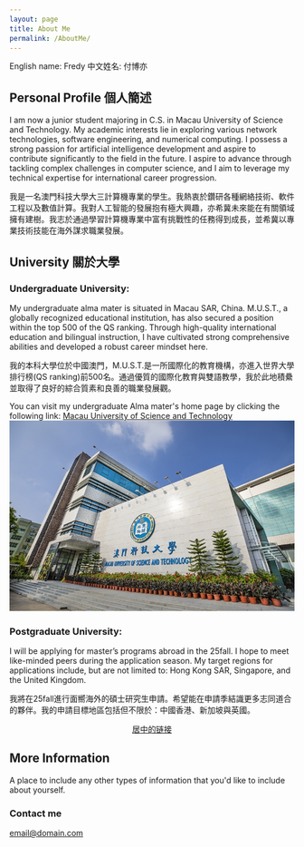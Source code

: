 ```yaml
---
layout: page
title: About Me
permalink: /AboutMe/
---
```


English name: Fredy              中文姓名: 付博亦

## Personal Profile  個人簡述

I am now a junior student majoring in C.S. in Macau University of Science and Technology. My academic interests lie in exploring various network technologies, software engineering, and numerical computing. I possess a strong passion for artificial intelligence development and aspire to contribute significantly to the field in the future.
I aspire to advance through tackling complex challenges in computer science, and I aim to leverage my technical expertise for international career progression.

我是一名澳門科技大學大三計算機專業的學生。我熱衷於鑽研各種網絡技術、軟件工程以及數值計算。我對人工智能的發展抱有極大興趣，亦希冀未來能在有關領域擁有建樹。我志於通過學習計算機專業中富有挑戰性的任務得到成長，並希冀以專業技術技能在海外謀求職業發展。

## University 關於大學
### Undergraduate University:
My undergraduate alma mater is situated in Macau SAR, China. M.U.S.T., a globally recognized educational institution, has also secured a position within the top 500 of the QS ranking. Through high-quality international education and bilingual instruction, I have cultivated strong comprehensive abilities and developed a robust career mindset here.

我的本科大學位於中國澳門，M.U.S.T.是一所國際化的教育機構，亦進入世界大學排行榜(QS ranking)前500名。通過優質的國際化教育與雙語教學，我於此地積纍並取得了良好的綜合質素和良善的職業發展觀。

You can visit my undergraduate Alma mater's home page by clicking the following link:
 [Macau University of Science and Technology](https://www.must.edu.mo/index.html?locale=en_US)
![MUST](/images/FunBlog/M.U.S.T..jpeg#pic_center)
### Postgraduate University:
I will be applying for master’s programs abroad in the 25fall. I hope to meet like-minded peers during the application season. My target regions for applications include, but are not limited to: Hong Kong SAR, Singapore, and the United Kingdom.

我將在25fall進行面嚮海外的碩士研究生申請。希望能在申請季結識更多志同道合的夥伴。我的申請目標地區包括但不限於：中國香港、新加坡與英國。
<p align="center">
  <a href="https://www.must.edu.mo/index.html?locale=en_US">居中的链接</a>
</p>

## More Information

A place to include any other types of information that you'd like to include about yourself.

### Contact me

[email@domain.com](mailto:email@domain.com)
